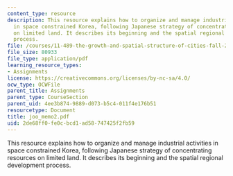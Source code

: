 ```yaml
---
content_type: resource
description: This resource explains how to organize and manage industrial activities
  in space constrained Korea, following Japanese strategy of concentrating resources
  on limited land. It describes its beginning and the spatial regional development
  process.
file: /courses/11-489-the-growth-and-spatial-structure-of-cities-fall-2005/2de68ff0fe0cbcd1ad58747425f2fb59_joo_memo2.pdf
file_size: 80933
file_type: application/pdf
learning_resource_types:
- Assignments
license: https://creativecommons.org/licenses/by-nc-sa/4.0/
ocw_type: OCWFile
parent_title: Assignments
parent_type: CourseSection
parent_uid: 4ee3b874-9889-d073-b5c4-011f4e176b51
resourcetype: Document
title: joo_memo2.pdf
uid: 2de68ff0-fe0c-bcd1-ad58-747425f2fb59
---
```

This resource explains how to organize and manage industrial activities in space constrained Korea, following Japanese strategy of concentrating resources on limited land. It describes its beginning and the spatial regional development process.